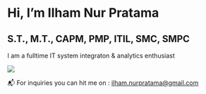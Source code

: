 # Hi, I’m Ilham Nur Pratama
## S.T., M.T., CAPM, PMP, ITIL, SMC, SMPC
I am a fulltime IT system integraton & analytics enthusiast

 <a  href="https://www.linkedin.com/in/ilham-nur/">
 <img src="https://img.shields.io/badge/LinkedIn-0077B5?style=for-the-badge&logo=linkedin&logoColor=white"/>
 </a> <br>

 :mailbox_with_mail: For inquiries you can hit me on : ilham.nurpratama@gmail.com
